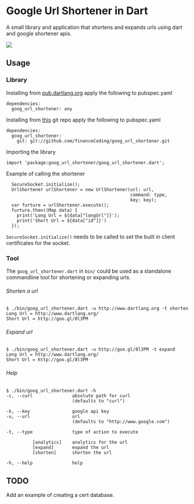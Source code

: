 Google Url Shortener in Dart
====

A small library and application that shortens and expands urls using dart and google shortener apis.

[![](https://drone.io/adam/goog_url_shortener/status.png)](https://drone.io/adam/goog_url_shortener/latest)


Usage
----

### Library

Installing from [pub.dartlang.org](http://pub.dartlang.org) apply the following to pubspec.yaml 

```
dependencies:
  goog_url_shortener: any
```

Installing from [this](https://github.com/financeCoding/goog_url_shortener) git repo apply the following to pubspec.yaml

```
dependencies:
  goog_url_shortener: 
  	git: git://github.com/financeCoding/goog_url_shortener.git
```

Importing the library

```
import 'package:goog_url_shortener/goog_url_shortener.dart';
```

Example of calling the shortener

```
  SecureSocket.initialize();
  UrlShortener urlShortener = new UrlShortener(url: url,
                                               command: type,
                                               key: key);
  var furture = urlShortener.execute(); 
  furture.then((Map data) {
    print('Long Url = ${data["longUrl"]}');
    print('Short Url = ${data["id"]}')
  });                                         
```

`SecureSocket.initialize()` needs to be called to set the built in client certificates for the socket.

### Tool

The `goog_url_shortener.dart` in `bin/` could be used as a standalone commandline tool for shortening or expanding urls. 

###### Shorten a url

```
$ ./bin/goog_url_shortener.dart -u http://www.dartlang.org -t shorten
Long Url = http://www.dartlang.org/
Short Url = http://goo.gl/8l3PM
```

###### Expand url

```
$ ./bin/goog_url_shortener.dart -u http://goo.gl/8l3PM -t expand
Long Url = http://www.dartlang.org/
Short Url = http://goo.gl/8l3PM
```

###### Help

```
$ ./bin/goog_url_shortener.dart -h
-c, --curl               absolute path for curl
                         (defaults to "curl")

-k, --key                google api key
-u, --url                url
                         (defaults to "http://www.google.com")

-t, --type               type of action to execute

          [analytics]    analytics for the url
          [expand]       expand the url
          [shorten]      shorten the url

-h, --help               help

```

TODO
----
Add an example of creating a cert database.